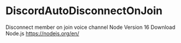 # DiscordAutoDisconnectOnJoin
Disconnect member on join voice channel
Node Version 16
Download Node.js https://nodejs.org/en/
